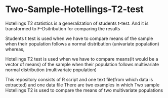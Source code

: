 # Two-Sample-Hotellings-T2-test

Hotellings T2 statistics is a generalization of students t-test. And it is transformed to F-Dsitribution for comparing the results 

Students t test is used when we have to compare means of the sample when their population follows a normal distribution (univariate population)
whereas, 

Hotellings T2 test is used when we have to compare means(It would be a vector of means) of the sample when their population follows multivariate normal 
distribution (multivariate population)

This repository consists of R script and one text file(from which data is extracted) and one data file
There are two examples in which Two sample Hotellings T2 is used to compare the means of two multivariate populations



